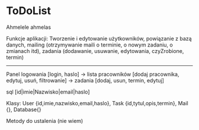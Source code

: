 # ToDoList
Ahmelele ahmelas

Funkcje aplikacji:
Tworzenie i edytowanie użytkowników,
powiązanie z bazą danych,
mailing (otrzymywanie maili o terminie, o nowym zadaniu, o zmianach itd),
zadania (dodawanie, usuwanie, edytowania, czyZrobione, termin)

---------------------------------------------------

Panel logowania [login, haslo] -> lista pracowników [dodaj pracownika, edytuj, usuń, filtrowanie] -> zadania [dodaj, usun, termin, edytuj] 


sql [id|imie|Nazwisko|email|haslo]

Klasy:
User {id,imie,nazwisko,email,haslo},
Task {id,tytul,opis,termin},
Mail {},
Database{}


Metody do ustalenia (nie wiem)


